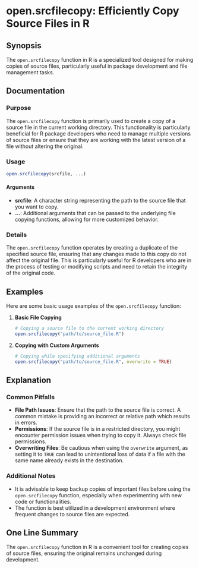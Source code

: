 <!--
Meta Description: # open.srcfilecopy: Efficiently Copy Source Files in R ## Synopsis The `open.srcfilecopy` function in R is a specialized tool designed for making copi...
Meta Keywords: file, source, open, srcfilecopy, files
-->

# open.srcfilecopy: Efficiently Copy Source Files in R

## Synopsis
The `open.srcfilecopy` function in R is a specialized tool designed for making copies of source files, particularly useful in package development and file management tasks.

## Documentation
### Purpose
The `open.srcfilecopy` function is primarily used to create a copy of a source file in the current working directory. This functionality is particularly beneficial for R package developers who need to manage multiple versions of source files or ensure that they are working with the latest version of a file without altering the original.

### Usage
```R
open.srcfilecopy(srcfile, ...)
```

#### Arguments
- **srcfile**: A character string representing the path to the source file that you want to copy.
- **...**: Additional arguments that can be passed to the underlying file copying functions, allowing for more customized behavior.

### Details
The `open.srcfilecopy` function operates by creating a duplicate of the specified source file, ensuring that any changes made to this copy do not affect the original file. This is particularly useful for R developers who are in the process of testing or modifying scripts and need to retain the integrity of the original code.

## Examples
Here are some basic usage examples of the `open.srcfilecopy` function:

1. **Basic File Copying**
   ```R
   # Copying a source file to the current working directory
   open.srcfilecopy("path/to/source_file.R")
   ```

2. **Copying with Custom Arguments**
   ```R
   # Copying while specifying additional arguments
   open.srcfilecopy("path/to/source_file.R", overwrite = TRUE)
   ```

## Explanation
### Common Pitfalls
- **File Path Issues**: Ensure that the path to the source file is correct. A common mistake is providing an incorrect or relative path which results in errors.
- **Permissions**: If the source file is in a restricted directory, you might encounter permission issues when trying to copy it. Always check file permissions.
- **Overwriting Files**: Be cautious when using the `overwrite` argument, as setting it to `TRUE` can lead to unintentional loss of data if a file with the same name already exists in the destination.

### Additional Notes
- It is advisable to keep backup copies of important files before using the `open.srcfilecopy` function, especially when experimenting with new code or functionalities.
- The function is best utilized in a development environment where frequent changes to source files are expected.

## One Line Summary
The `open.srcfilecopy` function in R is a convenient tool for creating copies of source files, ensuring the original remains unchanged during development.